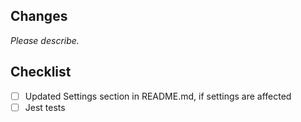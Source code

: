 ## Changes

*Please describe.*

## Checklist

- [ ] Updated Settings section in README.md, if settings are affected
- [ ] Jest tests
